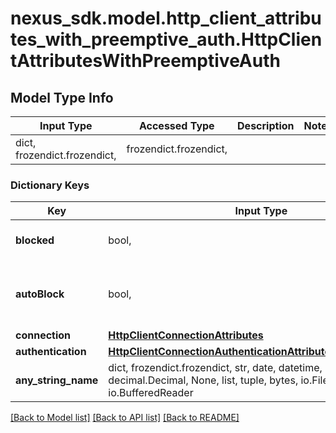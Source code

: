 # nexus_sdk.model.http_client_attributes_with_preemptive_auth.HttpClientAttributesWithPreemptiveAuth

## Model Type Info
Input Type | Accessed Type | Description | Notes
------------ | ------------- | ------------- | -------------
dict, frozendict.frozendict,  | frozendict.frozendict,  |  | 

### Dictionary Keys
Key | Input Type | Accessed Type | Description | Notes
------------ | ------------- | ------------- | ------------- | -------------
**blocked** | bool,  | BoolClass,  | Whether to block outbound connections on the repository | 
**autoBlock** | bool,  | BoolClass,  | Whether to auto-block outbound connections if remote peer is detected as unreachable/unresponsive | 
**connection** | [**HttpClientConnectionAttributes**](HttpClientConnectionAttributes.md) | [**HttpClientConnectionAttributes**](HttpClientConnectionAttributes.md) |  | [optional] 
**authentication** | [**HttpClientConnectionAuthenticationAttributesWithPreemptive**](HttpClientConnectionAuthenticationAttributesWithPreemptive.md) | [**HttpClientConnectionAuthenticationAttributesWithPreemptive**](HttpClientConnectionAuthenticationAttributesWithPreemptive.md) |  | [optional] 
**any_string_name** | dict, frozendict.frozendict, str, date, datetime, int, float, bool, decimal.Decimal, None, list, tuple, bytes, io.FileIO, io.BufferedReader | frozendict.frozendict, str, BoolClass, decimal.Decimal, NoneClass, tuple, bytes, FileIO | any string name can be used but the value must be the correct type | [optional]

[[Back to Model list]](../../README.md#documentation-for-models) [[Back to API list]](../../README.md#documentation-for-api-endpoints) [[Back to README]](../../README.md)

